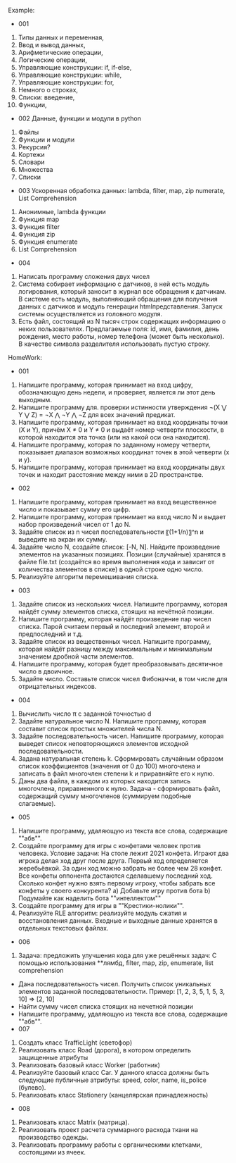 Example:
- 001
1. Типы данных и переменная,
2. Ввод и вывод данных,
3. Арифметические операции,
4. Логические операции,
5. Управляющие конструкции: if, if-else,
6. Управляющие конструкции: while,
7. Управляющие конструкции: for,
8. Немного о строках,
9. Списки: введение,
10. Функции,
- 002 Данные, функции и модули в python
1. Файлы
2. Функции и модули
3. Рекурсия?
4. Кортежи
5. Словари
6. Множества
7. Списки
- 003 Ускоренная обработка данных: lambda, filter, map, zip numerate, List Comprehension
1. Анонимные, lambda функции
2. Функция map
3. Функция filter
4. Функция zip
5. Функция enumerate 
6. List Comprehension
- 004 
1. Написать программу сложения двух чисел
2. Система собирает информацию с датчиков, в ней есть модуль логирования, который заносит в журнал все обращения к датчикам. В системе есть модуль, выполняющий обращения для получения данных с датчиков и модуль генерации htmlпредставления. Запуск системы осуществляется из головного модуля.
3. Есть файл, состоящий из N тысяч строк содержащих информацию о неких пользователях. Предлагаемые поля: id, имя, фамилия, день рождения, место работы, номер телефона (может быть несколько). В качестве символа разделителя использовать пустую строку.


HomeWork:
- 001
1. Напишите программу, которая принимает на вход цифру, обозначающую день недели, и проверяет, является ли этот день выходным.
2. Напишите программу для. проверки истинности утверждения ¬(X ⋁ Y ⋁ Z) = ¬X ⋀ ¬Y ⋀ ¬Z для всех значений предикат.
3. Напишите программу, которая принимает на вход координаты точки (X и Y), причём X ≠ 0 и Y ≠ 0 и выдаёт номер четверти плоскости, в которой находится эта точка (или на какой оси она находится).
4. Напишите программу, которая по заданному номеру четверти, показывает диапазон возможных координат точек в этой четверти (x и y).
5. Напишите программу, которая принимает на вход координаты двух точек и находит расстояние между ними в 2D пространстве.
- 002
1. Напишите программу, которая принимает на вход вещественное число и показывает сумму его цифр.
2. Напишите программу, которая принимает на вход число N и выдает набор произведений чисел от 1 до N.
3. Задайте список из n чисел последовательности 〖(1+1/n)〗^n и выведите на экран их сумму.
4. Задайте число N, создайте список: [-N, N]. Найдите произведение элементов на указанных позициях. Позиции (случайные) хранятся в файле file.txt (создаётся во время выполнения кода и зависит от количества элементов в списке) в одной строке одно число.
5. Реализуйте алгоритм перемешивания списка.
- 003
1. Задайте список из нескольких чисел. Напишите программу, которая найдёт сумму элементов списка, стоящих на нечётной позиции.
2. Напишите программу, которая найдёт произведение пар чисел списка. Парой считаем первый и последний элемент, второй и предпоследний и т.д.
3. Задайте список из вещественных чисел. Напишите программу, которая найдёт разницу между максимальным и минимальным значением дробной части элементов.
4. Напишите программу, которая будет преобразовывать десятичное число в двоичное.
5. Задайте число. Составьте список чисел Фибоначчи, в том числе для отрицательных индексов.
- 004
1. Вычислить число π c заданной точностью d
2. Задайте натуральное число N. Напишите программу, которая составит список простых множителей числа N.
3. Задайте последовательность чисел. Напишите программу, которая выведет список неповторяющихся элементов исходной последовательности.
4. Задана натуральная степень k. Сформировать случайным образом список коэффициентов (значения от 0 до 100) многочлена и записать в файл многочлен степени k и приравняйте его к нулю.
5. Даны два файла, в каждом из которых находится запись многочлена, приравненного к нулю. Задача - сформировать файл, содержащий сумму многочленов (суммируем подобные слагаемые).
- 005
1. Напишите программу, удаляющую из текста все слова, содержащие ""абв"".
2. Создайте программу для игры с конфетами человек против человека.
    Условие задачи: На столе лежит 2021 конфета. Играют два игрока делая ход друг после друга. Первый ход определяется жеребьёвкой. За один ход можно забрать не более чем 28 конфет. Все конфеты оппонента достаются сделавшему последний ход. Сколько конфет нужно взять первому игроку, чтобы забрать все конфеты у своего конкурента?
    a) Добавьте игру против бота
    b) Подумайте как наделить бота ""интеллектом""
3. Создайте программу для игры в ""Крестики-нолики"".
4. Реализуйте RLE алгоритм: реализуйте модуль сжатия и восстановления данных.
Входные и выходные данные хранятся в отдельных текстовых файлах.
- 006
1. Задача: предложить улучшения кода для уже решённых задач: С помощью использования **лямбд, filter, map, zip, enumerate, list comprehension
 - Дана последовательность чисел. Получить список уникальных элементов заданной последовательности. Пример: [1, 2, 3, 5, 1, 5, 3, 10] => [2, 10]
 - Найти сумму чисел списка стоящих на нечетной позиции
 - Напишите программу, удаляющую из текста все слова, содержащие ""абв"".
- 007
1. Создать класс TrafficLight (светофор)
2. Реализовать класс Road (дорога), в котором определить защищенные атрибуты
3. Реализовать базовый класс Worker (работник)
4. Реализуйте базовый класс Car. У данного класса должны быть следующие публичные атрибуты: speed, color, name, is_police (булево).
5. Реализовать класс Stationery (канцелярская принадлежность)
- 008
1. Реализовать класс Matrix (матрица).
2. Реализовать проект расчета суммарного расхода ткани на производство одежды.
3. Реализовать программу работы с органическими клетками, состоящими из ячеек.